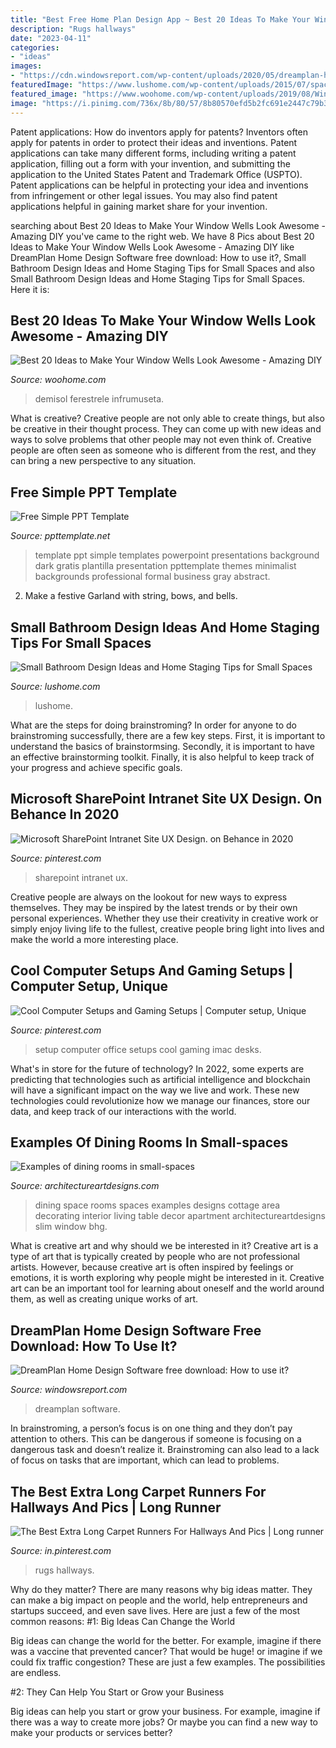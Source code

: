 ```yaml
---
title: "Best Free Home Plan Design App ~ Best 20 Ideas To Make Your Window Wells Look Awesome"
description: "Rugs hallways"
date: "2023-04-11"
categories:
- "ideas"
images:
- "https://cdn.windowsreport.com/wp-content/uploads/2020/05/dreamplan-home-design.jpg"
featuredImage: "https://www.lushome.com/wp-content/uploads/2015/07/space-saving-small-bathroom-design-remodeling-ideas-20.jpg"
featured_image: "https://www.woohome.com/wp-content/uploads/2019/08/Window-Wells-Decorating-Ideas-14.jpg"
image: "https://i.pinimg.com/736x/8b/80/57/8b80570efd5b2fc691e2447c79b3c4e3.jpg"
---
```



Patent applications: How do inventors apply for patents?
Inventors often apply for patents in order to protect their ideas and inventions. Patent applications can take many different forms, including writing a patent application, filling out a form with your invention, and submitting the application to the United States Patent and Trademark Office (USPTO). 
Patent applications can be helpful in protecting your idea and inventions from infringement or other legal issues. You may also find patent applications helpful in gaining market share for your invention.

	

		
searching about Best 20 Ideas to Make Your Window Wells Look Awesome - Amazing DIY you've came to the right web. We have 8 Pics about Best 20 Ideas to Make Your Window Wells Look Awesome - Amazing DIY like DreamPlan Home Design Software free download: How to use it?, Small Bathroom Design Ideas and Home Staging Tips for Small Spaces and also Small Bathroom Design Ideas and Home Staging Tips for Small Spaces. Here it is:
		
    
## Best 20 Ideas To Make Your Window Wells Look Awesome - Amazing DIY

<img loading=lazy src="https://www.woohome.com/wp-content/uploads/2019/08/Window-Wells-Decorating-Ideas-14.jpg" onerror="this.onerror=null;this.src='https://tse2.mm.bing.net/th?id=OIP.TW6UVKRJGjG5yLTY0k97uwHaKR&amp;pid=15.1';" alt="Best 20 Ideas to Make Your Window Wells Look Awesome - Amazing DIY">

_Source: woohome.com_

>demisol ferestrele infrumuseta. 

	

What is creative?
Creative people are not only able to create things, but also be creative in their thought process. They can come up with new ideas and ways to solve problems that other people may not even think of. Creative people are often seen as someone who is different from the rest, and they can bring a new perspective to any situation.

    
## Free Simple PPT Template

<img loading=lazy src="https://cdn2.ppttemplate.net/wp-content/uploads/2013/08/0001-simple-powerpoint-template-1.jpg" onerror="this.onerror=null;this.src='https://tse2.mm.bing.net/th?id=OIP.UO6N_IT0gvUBp3hFm-EccQHaFj&amp;pid=15.1';" alt="Free Simple PPT Template">

_Source: ppttemplate.net_

>template ppt simple templates powerpoint presentations background dark gratis plantilla presentation ppttemplate themes minimalist backgrounds professional formal business gray abstract. 

	

2. Make a festive Garland with string, bows, and bells.

    
## Small Bathroom Design Ideas And Home Staging Tips For Small Spaces

<img loading=lazy src="https://www.lushome.com/wp-content/uploads/2015/07/space-saving-small-bathroom-design-remodeling-ideas-20.jpg" onerror="this.onerror=null;this.src='https://tse1.mm.bing.net/th?id=OIP.Cw53NaqyDR6Q5qXdhyQuYgHaJ3&amp;pid=15.1';" alt="Small Bathroom Design Ideas and Home Staging Tips for Small Spaces">

_Source: lushome.com_

>lushome. 

	

What are the steps for doing brainstroming?
In order for anyone to do brainstroming successfully, there are a few key steps. First, it is important to understand the basics of brainstormsing. Secondly, it is important to have an effective brainstorming toolkit. Finally, it is also helpful to keep track of your progress and achieve specific goals.

    
## Microsoft SharePoint Intranet Site UX Design. On Behance In 2020

<img loading=lazy src="https://i.pinimg.com/736x/cc/bf/16/ccbf161f7a6f08d7872976539ae48c6b.jpg" onerror="this.onerror=null;this.src='https://tse4.mm.bing.net/th?id=OIP.-xiMRb0yK1QE3ixCuxSkVQHaMC&amp;pid=15.1';" alt="Microsoft SharePoint Intranet Site UX Design. on Behance in 2020">

_Source: pinterest.com_

>sharepoint intranet ux. 

	

Creative people are always on the lookout for new ways to express themselves. They may be inspired by the latest trends or by their own personal experiences. Whether they use their creativity in creative work or simply enjoy living life to the fullest, creative people bring light into lives and make the world a more interesting place.

    
## Cool Computer Setups And Gaming Setups | Computer Setup, Unique

<img loading=lazy src="https://i.pinimg.com/736x/f1/8a/d6/f18ad6c5a24b758a4afa8ba5fccc1488--office-plan-office-ideas.jpg" onerror="this.onerror=null;this.src='https://tse2.mm.bing.net/th?id=OIP.OwPJ6zEgVQ3twzHpkRcYdQHaE7&amp;pid=15.1';" alt="Cool Computer Setups and Gaming Setups | Computer setup, Unique">

_Source: pinterest.com_

>setup computer office setups cool gaming imac desks. 

	

What's in store for the future of technology?
In 2022, some experts are predicting that technologies such as artificial intelligence and blockchain will have a significant impact on the way we live and work. These new technologies could revolutionize how we manage our finances, store our data, and keep track of our interactions with the world.

    
## Examples Of Dining Rooms In Small-spaces

<img loading=lazy src="http://www.architectureartdesigns.com/wp-content/uploads/2013/03/ArchitectureArtDesigns-126.jpg" onerror="this.onerror=null;this.src='https://tse2.mm.bing.net/th?id=OIP.fjEOQe3P4GvmxqTUIK9KSQHaJ3&amp;pid=15.1';" alt="Examples of dining rooms in small-spaces">

_Source: architectureartdesigns.com_

>dining space rooms spaces examples designs cottage area decorating interior living table decor apartment architectureartdesigns slim window bhg. 

	

What is creative art and why should we be interested in it?
Creative art is a type of art that is typically created by people who are not professional artists. However, because creative art is often inspired by feelings or emotions, it is worth exploring why people might be interested in it. Creative art can be an important tool for learning about oneself and the world around them, as well as creating unique works of art.

    
## DreamPlan Home Design Software Free Download: How To Use It?

<img loading=lazy src="https://cdn.windowsreport.com/wp-content/uploads/2020/05/dreamplan-home-design.jpg" onerror="this.onerror=null;this.src='https://tse1.mm.bing.net/th?id=OIP.Fmc4a3sXgbieBVArEXM11AHaE8&amp;pid=15.1';" alt="DreamPlan Home Design Software free download: How to use it?">

_Source: windowsreport.com_

>dreamplan software. 

	

In brainstroming, a person’s focus is on one thing and they don’t pay attention to others. This can be dangerous if someone is focusing on a dangerous task and doesn’t realize it. Brainstroming can also lead to a lack of focus on tasks that are important, which can lead to problems.

    
## The Best Extra Long Carpet Runners For Hallways And Pics | Long Runner

<img loading=lazy src="https://i.pinimg.com/736x/8b/80/57/8b80570efd5b2fc691e2447c79b3c4e3.jpg" onerror="this.onerror=null;this.src='https://tse3.mm.bing.net/th?id=OIP.kMmBuvb606am5jSYGqDZpgHaJb&amp;pid=15.1';" alt="The Best Extra Long Carpet Runners For Hallways And Pics | Long runner">

_Source: in.pinterest.com_

>rugs hallways. 

	

Why do they matter?
There are many reasons why big ideas matter. They can make a big impact on people and the world, help entrepreneurs and startups succeed, and even save lives. Here are just a few of the most common reasons:
#1: Big Ideas Can Change the World

Big ideas can change the world for the better. For example, imagine if there was a vaccine that prevented cancer? That would be huge! or imagine if we could fix traffic congestion? These are just a few examples. The possibilities are endless.

#2: They Can Help You Start or Grow your Business

Big ideas can help you start or grow your business. For example, imagine if there was a way to create more jobs? Or maybe you can find a new way to make your products or services better?

